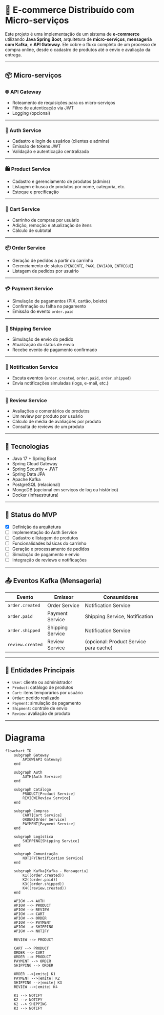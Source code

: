 # 🛒 E-commerce Distribuído com Micro-serviços

Este projeto é uma implementação de um sistema de **e-commerce** utilizando **Java Spring Boot**, arquitetura de **micro-serviços**, **mensageria com Kafka**, e **API Gateway**. Ele cobre o fluxo completo de um processo de compra online, desde o cadastro de produtos até o envio e avaliação da entrega.

---

## 📦 Micro-serviços

### 🌐 API Gateway
- Roteamento de requisições para os micro-serviços
- Filtro de autenticação via JWT
- Logging (opcional)

---

### 🔐 Auth Service
- Cadastro e login de usuários (clientes e admins)
- Emissão de tokens JWT
- Validação e autenticação centralizada

---

### 🛍️ Product Service
- Cadastro e gerenciamento de produtos (admins)
- Listagem e busca de produtos por nome, categoria, etc.
- Estoque e precificação

---

### 🛒 Cart Service
- Carrinho de compras por usuário
- Adição, remoção e atualização de itens
- Cálculo de subtotal

---

### 📦 Order Service
- Geração de pedidos a partir do carrinho
- Gerenciamento de status (`PENDENTE`, `PAGO`, `ENVIADO`, `ENTREGUE`)
- Listagem de pedidos por usuário

---

### 💳 Payment Service
- Simulação de pagamentos (PIX, cartão, boleto)
- Confirmação ou falha no pagamento
- Emissão do evento `order.paid`

---

### 🚚 Shipping Service
- Simulação de envio do pedido
- Atualização do status de envio
- Recebe evento de pagamento confirmado

---

### 📣 Notification Service
- Escuta eventos (`order.created`, `order.paid`, `order.shipped`)
- Envia notificações simuladas (logs, e-mail, etc.)

---

### 📝 Review Service
- Avaliações e comentários de produtos
- Um review por produto por usuário
- Cálculo de média de avaliações por produto
- Consulta de reviews de um produto

---

## 🧪 Tecnologias

- Java 17 + Spring Boot
- Spring Cloud Gateway
- Spring Security + JWT
- Spring Data JPA
- Apache Kafka
- PostgreSQL (relacional)
- MongoDB (opcional em serviços de log ou histórico)
- Docker (infraestrutura)

---

## 📌 Status do MVP

- [x] Definição da arquitetura
- [ ] Implementação do Auth Service
- [ ] Cadastro e listagem de produtos
- [ ] Funcionalidades básicas do carrinho
- [ ] Geração e processamento de pedidos
- [ ] Simulação de pagamento e envio
- [ ] Integração de reviews e notificações

---

## 📤 Eventos Kafka (Mensageria)

| Evento                | Emissor           | Consumidores                         |
|----------------------|-------------------|--------------------------------------|
| `order.created`      | Order Service     | Notification Service                 |
| `order.paid`         | Payment Service   | Shipping Service, Notification       |
| `order.shipped`      | Shipping Service  | Notification Service                 |
| `review.created`     | Review Service    | (opcional: Product Service para cache) |

---

## 🧾 Entidades Principais

- `User`: cliente ou administrador
- `Product`: catálogo de produtos
- `Cart`: itens temporários por usuário
- `Order`: pedido realizado
- `Payment`: simulação de pagamento
- `Shipment`: controle de envio
- `Review`: avaliação de produto

---

# Diagrama

```mermaid
flowchart TD
    subgraph Gateway
        APIGW[API Gateway]
    end

    subgraph Auth
        AUTH[Auth Service]
    end

    subgraph Catálogo
        PRODUCT[Product Service]
        REVIEW[Review Service]
    end

    subgraph Compras
        CART[Cart Service]
        ORDER[Order Service]
        PAYMENT[Payment Service]
    end

    subgraph Logística
        SHIPPING[Shipping Service]
    end

    subgraph Comunicação
        NOTIFY[Notification Service]
    end

    subgraph Kafka[Kafka - Mensageria]
        K1((order.created))
        K2((order.paid))
        K3((order.shipped))
        K4((review.created))
    end

    APIGW --> AUTH
    APIGW --> PRODUCT
    APIGW --> REVIEW
    APIGW --> CART
    APIGW --> ORDER
    APIGW --> PAYMENT
    APIGW --> SHIPPING
    APIGW --> NOTIFY

    REVIEW --> PRODUCT

    CART --> PRODUCT
    ORDER --> CART
    ORDER --> PRODUCT
    PAYMENT --> ORDER
    SHIPPING --> ORDER

    ORDER -->|emite| K1
    PAYMENT -->|emite| K2
    SHIPPING -->|emite| K3
    REVIEW -->|emite| K4

    K1 --> NOTIFY
    K2 --> NOTIFY
    K2 --> SHIPPING
    K3 --> NOTIFY
```

